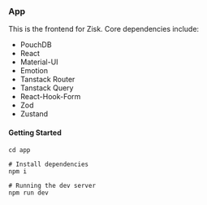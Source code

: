 ### App
This is the frontend for Zisk. Core dependencies include:
 - PouchDB
 - React
 - Material-UI
 - Emotion
 - Tanstack Router
 - Tanstack Query
 - React-Hook-Form
 - Zod
 - Zustand

#### Getting Started

```
cd app

# Install dependencies
npm i

# Running the dev server
npm run dev
```

